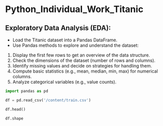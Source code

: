 # Python_Individual_Work_Titanic

## Exploratory Data Analysis (EDA):

* Load the Titanic dataset into a Pandas DataFrame.
* Use Pandas methods to explore and understand the dataset:
1. Display the first few rows to get an overview of the data structure.
2. Check the dimensions of the dataset (number of rows and columns).
3. Identify missing values and decide on strategies for handling them.
4. Compute basic statistics (e.g., mean, median, min, max) for numerical columns.
5. Analyze categorical variables (e.g., value counts).

```python
import pandas as pd

df = pd.read_csv('/content/train.csv')

df.head()

df.shape
